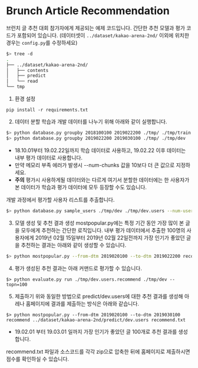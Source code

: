 # Brunch Article Recommendation
브런치 글 추천 대회 참가자에게 제공되는 예제 코드입니다. 간단한 추천 모델과 평가 코드가 포함되어 있습니다. (데이터셋이 `../dataset/kakao-arena-2nd/` 이외에 위치한 경우는 `config.py`를 수정하세요)
```bash
$> tree -d
.
├── ../dataset/kakao-arena-2nd/
│   ├── contents
│   ├── predict
│   └── read
└── tmp
```

1. 환경 설정
```
pip install -r requirements.txt
```

2. 데이터 분할
학습과 개발 데이터를 나누기 위해 아래와 같이 실행합니다.
```bash
$> python database.py groupby 2018100100 2019022200 ./tmp/ ./tmp/train
$> python database.py groupby 2019022200 2019030100 ./tmp/ ./tmp/dev
```
- 18.10.01부터 19.02.22일까지 학습 데이터로 사용하고, 19.02.22 이후 데이터는 내부 평가 데이터로 사용합니다.
- 만약 메모리 부족 에러가 발생시 --num-chunks 값을 10보다 더 큰 값으로 지정하세요.
- **주의** 평가시 사용하게될 데이터와는 다르게 여기서 분할한 데이터에는 한 사용자가 본 데이터가 학습과 평가 데이터에 모두 등장할 수도 있습니다.

개발 과정에서 평가할 사용자 리스트를 추출합니다.
```bash
$> python database.py sample_users ./tmp/dev ./tmp/dev.users --num-users=100
```

3. 모델 생성 및 추천 결과 생성
mostpopular.py에는 특정 기간 동안 가장 많이 본 글을 모두에게 추천하는 간단한 로직입니다. 내부 평가 데이터에서 추출한 100명의 사용자에게 2019년 02월 15일부터 2019년 02월 22일전까지 가장 인기가 좋았던 글을 추천하는 결과는 아래와 같이 생성할 수 있습니다.


```bash
$> python mostpopular.py --from-dtm 2019020100 --to-dtm 2019022200 recommend ./tmp/dev.users ./tmp/dev.users.recommend
```

4. 평가
생성된 추천 결과는 아래 커맨드로 평가할 수 있습니다.
```
$> python evaluate.py run ./tmp/dev.users.recommend ./tmp/dev --topn=100
```

5. 제출하기
위와 동일한 방법으로 predict/dev.users에 대한 추천 결과를 생성해 아레나 홈페이지에 결과를 제출하는 방식은 아래와 같습니다.

```
$> python mostpopular.py --from-dtm 2019020100 --to-dtm 2019030100 recommend ../dataset/kakao-arena-2nd/predict/dev.users recommend.txt
```
- 19.02.01 부터 19.03.01 일까지 가장 인기가 좋았던 글 100개로 추천 결과를 생성합니다.

recommend.txt 파일과 소스코드를 각각 zip으로 압축한 뒤에 홈페이지로 제출하시면 점수를 확인하실 수 있습니다. 
